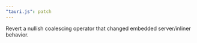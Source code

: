 ```yaml
---
"tauri.js": patch
---
```


Revert a nullish coalescing operator that changed embedded server/inliner behavior.
